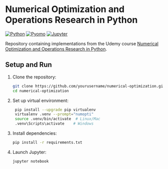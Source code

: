 # Numerical Optimization and Operations Research in Python

[![Python](https://img.shields.io/badge/Python-3.13%2B-blue)](https://www.python.org/)
[![Pyomo](https://img.shields.io/badge/Pyomo-6.9.1-green)](https://www.pyomo.org/)
[![Jupyter](https://img.shields.io/badge/Jupyter-Notebook-orange)](https://jupyter.org/)

Repository containing implementations from the Udemy course [Numerical Optimization and Operations Research in Python](https://www.udemy.com/course/numerical-optimization-and-operations-research-in-python/).

## Setup and Run

1. Clone the repository:
   ```sh
   git clone https://github.com/yourusername/numerical-optimization.git
   cd numerical-optimization
   ```

2. Set up virtual environment:
   ```sh
    pip install --upgrade pip virtualenv
    virtualenv .venv --prompt="numopti"
    source .venv/bin/activate  # Linux/Mac
    .venv\Scripts\activate    # Windows
   ```

3. Install dependencies:
    ```sh
    pip install -r requirements.txt
    ```

4. Launch Jupyter:
    ```sh
    jupyter notebook
    ```
